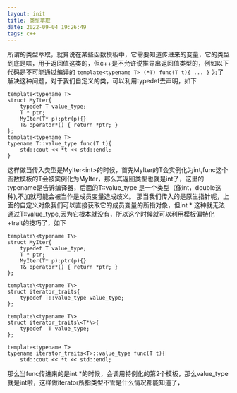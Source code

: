 ```yaml
---
layout: init
title: 类型萃取
date: 2022-09-04 19:26:49
tags: c++
---
```


所谓的类型萃取，就算说在某些函数模板中，它需要知道传进来的变量，它的类型到底是啥，用于返回值这类的，但c++是不允许说推导出返回值类型的，例如以下代码是不可能通过编译的
`
template<typename T>
(*T) func(T t){
 ...
}
`
为了解决这种问题，对于我们自定义的类，可以利用typedef去声明，如下
~~~
template<typename T>
struct MyIter{
    typedef T value_type;
    T * ptr;
    MyIter(T* p):ptr(p){}
    T& operator*() { return *ptr; }
};
template<typename T>
typename T::value_type func(T t){
    std::cout << *t << std::endl;
}
~~~
这样做当传入类型是MyIter\<int\>的时候，首先MyIter的T会实例化为int,func这个函数模板的T会被实例化为MyIter，那么其返回类型也就是int了，这里的typename是告诉编译器，后面的T::value_type 是一个类型（像int，double这种),不加就可能会被当作是成员变量造成歧义。
那当我们传入的是原生指针呢，上面的自定义对象我们可以直接获取它的成员变量的所指对象，但int * 这种就无法通过T::value_type,因为它根本就没有，所以这个时候就可以利用模板偏特化+trait的技巧了，如下
~~~
template\<typename T\>
struct MyIter{
    typedef T value_type;
    T * ptr;
    MyIter(T* p):ptr(p){}
    T& operator*() { return *ptr; }
};

template\<typename T\>
struct iterator_traits{
    typedef T::value_type value_type;
};

template\<typename T\>
struct iterator_traits\<T*\>{
    typedef  T value_type;
};

template<typename T>
typename iterator_traits<T>::value_type func(T t){
    std::cout << *t << std::endl;
~~~

那么当func传进来的是int *的时候，会调用特例化的第2个模板，那么value_type就是int啦，这样做iterator所指类型不管是什么情况都能知道了，

